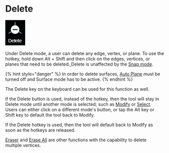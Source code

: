 # Delete

![hotkeys: hold Alt + Shift](../../.gitbook/assets/delete-button.png)

Under Delete mode, a user can delete any edge, vertex, or plane. To use the hotkey, hold down Alt + Shift and then click on the edges, vertices, or planes that need to be deleted.[ ](../eraser-1.md)Delete is unaffected by the [Snap mode](../../advanced-function/snap-mode.md).

{% hint style="danger" %}
In order to delete surfaces, [Auto Plane](../../advanced-function/auto-plane.md) must be turned off and Surface mode has to be active.
{% endhint %}

The Delete key on the keyboard can be used for this function as well.

If the Delete button is used, instead of the hotkey, then the tool will stay in Delete mode until another mode is selected; such as [Modify](modify.md) or [Select](select.md). Users can either click on a different mode's button, or tap the Alt key or Shift key to default the tool back to Modify. 

If the Delete hotkey is used, then the tool will default back to Modify as soon as the hotkeys are released.

[Eraser](../eraser-1.md) and [Erase All](../../tools/wireframe-tools/wireframe/erase-all.md) are other functions with the capability to delete multiple vertices.

